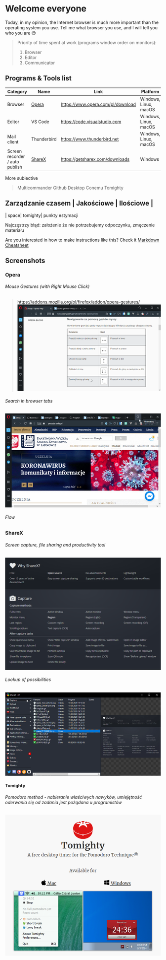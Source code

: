 # Welcome everyone
Today, in my opinion, the Internet browser is much more important than the operating system you use. Tell me what browser you use, and I will tell you who you are 😉
> Priority of time spent at work (programs window order on monitors):
> 1. Browser
> 2. Editor
> 3. Communicator

## Programs & Tools list
| Category                       | Name    | Link                                                       | Platform              |
|--------------------------------|---------|------------------------------------------------------------|-----------------------|
| Browser                        | [Opera](#opera)   | https://www.opera.com/pl/download                | Windows, Linux, macOS |
| Editor                         | VS Code           | https://code.visualstudio.com                    | Windows, Linux, macOS |
| Mail client                    | Thunderbird       | https://www.thunderbird.net                      | Windows, Linux, macOS |
| Screen recorder / auto publish | [ShareX](#ShareX) | https://getsharex.com/downloads                  | Windows               |

More subiective
> Multicommander
> Github Desktop
> Conemu
> Tomighty

Zarządzanie czasem
| Jakościowe                       | Ilościowe    | 
---------------------------
| space| tomighty|
punkty estymacji

Najczęstrzy błąd: założenie że nie potrzebujemy odpoczynku, zmęczenie materiału

Are you interested in how to make instructions like this? Check it [Markdown Cheatsheet](https://github.com/adam-p/markdown-here/wiki/Markdown-Cheatsheet)

## Screenshots

### Opera

###### Mouse Gestures (with Right Mouse Click) 
> https://addons.mozilla.org/pl/firefox/addon/opera-gestures/
![ddd](docs/operaclose.gif)

###### Search in browser tabs
![why](docs/operatabs.gif)

###### Flow 

### ShareX 

###### Screen capture, file sharing and productivity tool
![why](docs/whysharex.png)

###### Lookup of possibilities
![why](docs/sharex.gif)


#### Tomighty 
###### Pomodoro method - nabieranie właściwych nawyków, umiejętność oderwania się od zadania jest pożądana u programistów
![why](docs/tomighty.png)

